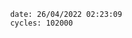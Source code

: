

                date: 26/04/2022 02:23:09
                cycles: 102000

                         